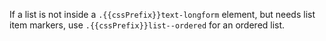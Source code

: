 If a list is not inside a `.{{cssPrefix}}text-longform` element, but needs list item markers, use `.{{cssPrefix}}list--ordered` for an ordered list.
